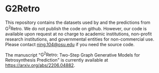# G2Retro

This repository contains the datasets used by and the predictions from $\mathsf{G^2Retro}$. We do not publish the code on github. However, our code is available upon request at no charge to academic institutions, non-profit research institutions, and governmental entities for non-commercial use. Please contact ning.104@osu.edu if you need the source code. 

The manuscript "$\mathsf{G^2Retro}$: Two-Step Graph Generative Models for Retrosynthesis Prediction" is currently available at https://arxiv.org/abs/2206.04882.


